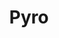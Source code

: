 ---
layout: default
title: Pyro
parent: Class Guides
grand_parent: FAQ
nav_order: 4
permalink: /faq/class-guides/pyro/
---
